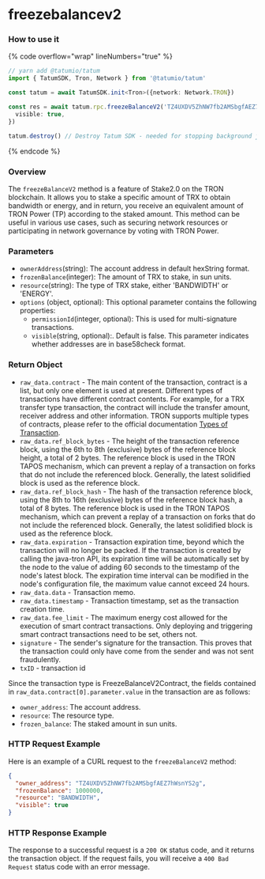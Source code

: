 # freezebalancev2

### How to use it

{% code overflow="wrap" lineNumbers="true" %}
```typescript
// yarn add @tatumio/tatum
import { TatumSDK, Tron, Network } from '@tatumio/tatum'

const tatum = await TatumSDK.init<Tron>({network: Network.TRON})

const res = await tatum.rpc.freezeBalanceV2('TZ4UXDV5ZhNW7fb2AMSbgfAEZ7hWsnYS2g', 10000000, 'ENERGY', {
  visible: true,
})

tatum.destroy() // Destroy Tatum SDK - needed for stopping background jobs
```
{% endcode %}

### Overview

The `freezeBalanceV2` method is a feature of Stake2.0 on the TRON blockchain. It allows you to stake a specific amount of TRX to obtain bandwidth or energy, and in return, you receive an equivalent amount of TRON Power (TP) according to the staked amount. This method can be useful in various use cases, such as securing network resources or participating in network governance by voting with TRON Power.

### Parameters

* `ownerAddress`(string):  The account address in default hexString format.
* `frozenBalance`(integer):  The amount of TRX to stake, in sun units.
* `resource`(string): The type of TRX stake, either 'BANDWIDTH' or 'ENERGY'.
* `options` (object, optional): This optional parameter contains the following properties:
  * `permissionId`(integer, optional): This is used for multi-signature transactions.
  * `visible`(string, optional):. Default is false. This parameter indicates whether addresses are in base58check format.

### Return Object

* `raw_data.contract` - The main content of the transaction, contract is a list, but only one element is used at present. Different types of transactions have different contract contents. For example, for a TRX transfer type transaction, the contract will include the transfer amount, receiver address and other information. TRON supports multiple types of contracts, please refer to the official documentation [Types of Transaction](https://developers.tron.network/docs/tron-protocol-transaction#types-of-transaction).
* `raw_data.ref_block_bytes` - The height of the transaction reference block, using the 6th to 8th (exclusive) bytes of the reference block height, a total of 2 bytes. The reference block is used in the TRON TAPOS mechanism, which can prevent a replay of a transaction on forks that do not include the referenced block. Generally, the latest solidified block is used as the reference block.
* `raw_data.ref_block_hash` - The hash of the transaction reference block, using the 8th to 16th (exclusive) bytes of the reference block hash, a total of 8 bytes. The reference block is used in the TRON TAPOS mechanism, which can prevent a replay of a transaction on forks that do not include the referenced block. Generally, the latest solidified block is used as the reference block.
* `raw_data.expiration` - Transaction expiration time, beyond which the transaction will no longer be packed. If the transaction is created by calling the java-tron API, its expiration time will be automatically set by the node to the value of adding 60 seconds to the timestamp of the node's latest block. The expiration time interval can be modified in the node's configuration file, the maximum value cannot exceed 24 hours.
* `raw_data.data` - Transaction memo.
* `raw_data.timestamp` - Transaction timestamp, set as the transaction creation time.
* `raw_data.fee_limit` - The maximum energy cost allowed for the execution of smart contract transactions. Only deploying and triggering smart contract transactions need to be set, others not.
* `signature` - The sender's signature for the transaction. This proves that the transaction could only have come from the sender and was not sent fraudulently.
* `txID` - transaction id

Since the transaction type is FreezeBalanceV2Contract, the fields contained in `raw_data.contract[0].parameter.value` in the transaction are as follows:

* `owner_address`: The account address.
* `resource`: The resource type.
* `frozen_balance`: The staked amount in sun units.



### HTTP Request Example

Here is an example of a CURL request to the `freezeBalanceV2` method:

```json
{
  "owner_address": "TZ4UXDV5ZhNW7fb2AMSbgfAEZ7hWsnYS2g",
  "frozenBalance": 1000000,
  "resource": "BANDWIDTH",
  "visible": true
}
```

### HTTP Response Example

The response to a successful request is a `200 OK` status code, and it returns the transaction object. If the request fails, you will receive a `400 Bad Request` status code with an error message.
